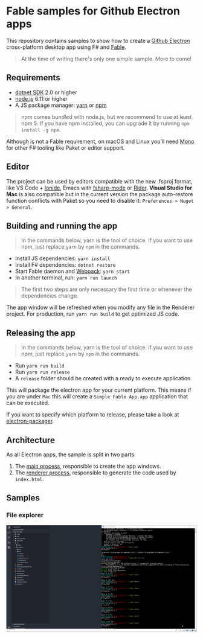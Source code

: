 # Fable samples for Github Electron apps

This repository contains samples to show how to create a [Github Electron](https://electron.atom.io/) cross-platform desktop app using F# and [Fable](http://fable.io).

> At the time of writing there's only one simple sample. More to come!

## Requirements

* [dotnet SDK](https://www.microsoft.com/net/download/core) 2.0 or higher
* [node.js](https://nodejs.org) 6.11 or higher
* A JS package manager: [yarn](https://yarnpkg.com) or [npm](http://npmjs.com/)

> npm comes bundled with node.js, but we recommend to use at least npm 5. If you have npm installed, you can upgrade it by running `npm install -g npm`.

Although is not a Fable requirement, on macOS and Linux you'll need [Mono](http://www.mono-project.com/) for other F# tooling like Paket or editor support.

## Editor

The project can be used by editors compatible with the new .fsproj format, like VS Code + [Ionide](http://ionide.io/), Emacs with [fsharp-mode](https://github.com/fsharp/emacs-fsharp-mode) or [Rider](https://www.jetbrains.com/rider/). **Visual Studio for Mac** is also compatible but in the current version the package auto-restore function conflicts with Paket so you need to disable it: `Preferences > Nuget > General`.

## Building and running the app

> In the commands below, yarn is the tool of choice. If you want to use npm, just replace `yarn` by `npm` in the commands.

* Install JS dependencies: `yarn install`
* Install F# dependencies: `dotnet restore`
* Start Fable daemon and [Webpack](https://webpack.js.org/): `yarn start`
* In another terminal, run: `yarn run launch`

> The first two steps are only necessary the first time or whenever the dependencies change.

The app window will be refreshed when you modify any file in the Renderer project. For production, run `yarn run build` to get optimized JS code.

## Releasing the app

> In the commands below, yarn is the tool of choice. If you want to use npm, just replace `yarn` by `npm` in the commands.

* Run `yarn run build`
* Run `yarn run release`
* A `release` folder should be created with a ready to execute application

This will package the electron app for your current platform. This means if you are under `Mac` this will create a `Simple Fable App.app` application that can be executed.

If you want to specify which platform to release, please take a look at [electron-packager](https://github.com/electron-userland/electron-packager).

## Architecture

As all Electron apps, the sample is split in two parts:

1. The [main process](https://electron.atom.io/docs/glossary/#main-process), responsible to create the app windows.
2. The [renderer process](https://electron.atom.io/docs/glossary/#renderer-process), responsible to generate the code used by `index.html`.

## Samples

### File explorer

![Demo file explorer](gif/file_explorer.gif)
